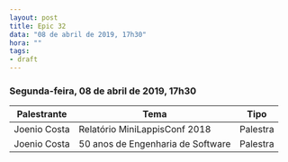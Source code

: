 ```yaml
---
layout: post
title: Epic 32
data: "08 de abril de 2019, 17h30"
hora: ""
tags:
- draft
---
```



### Segunda-feira, 08 de abril de 2019, 17h30

| Palestrante     | Tema                                            | Tipo     |
| --------------- | ----------------------------------------------- | -------- |
| Joenio Costa    | Relatório MiniLappisConf 2018                   | Palestra |
| Joenio Costa    | 50 anos de Engenharia de Software               | Palestra |


